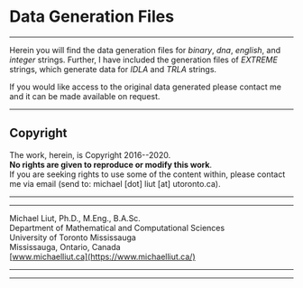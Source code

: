 # Data Generation Files
-----
Herein you will find the data generation files for _binary_, _dna_, _english_, 
and _integer_ strings. Further, I have included the generation files of 
_EXTREME_ strings, which generate data for _IDLA_ and _TRLA_ strings. 

If you would like access to the original data generated please contact me and 
it can be made available on request.

-----
## Copyright

The work, herein, is Copyright 2016--2020.\
**No rights are given to reproduce or modify this work**.\
If you are seeking rights to use some of the content within, please contact me 
via email (send to: michael [dot] liut [at] utoronto.ca).

-----
-----

Michael Liut, Ph.D., M.Eng., B.A.Sc.\
Department of Mathematical and Computational Sciences\
University of Toronto Mississauga\
Mississauga, Ontario, Canada\
[www.michaelliut.ca](https://www.michaelliut.ca/)

-----
-----